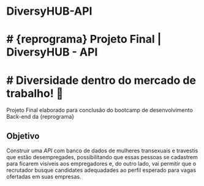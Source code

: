 # DiversyHUB-API

# # {reprograma} Projeto Final | DiversyHUB - API  
# # Diversidade dentro do mercado de trabalho! :rainbow:
Projeto Final elaborado para conclusão do bootcamp de desenvolvimento Back-end da {reprograma}

## Objetivo

Construir uma *API* com banco de dados de mulheres transexuais e travestis que estão desempregades, possibilitando que essas pessoas se cadastrem para ficarem visíveis aos empregadores e, do outro lado, vai permitir que o recrutador busque candidates adequadades ao perfil esperado para vagas ofertadas em suas empresas.
